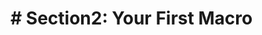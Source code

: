 <!-- markdownlint-disable MD025 -->
<!-- markdownlint-disable MD033 -->

# <centre> # **Section2: Your First Macro**
